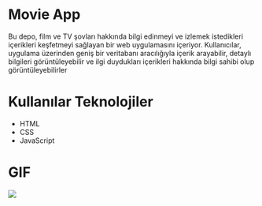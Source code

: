 # Movie App
Bu depo, film ve TV şovları hakkında bilgi edinmeyi ve izlemek istedikleri içerikleri keşfetmeyi sağlayan bir web uygulamasını içeriyor. Kullanıcılar, uygulama üzerinden geniş bir veritabanı aracılığıyla içerik arayabilir, detaylı bilgileri görüntüleyebilir ve ilgi duydukları içerikleri hakkında bilgi sahibi olup görüntüleyebilirler

# Kullanılar Teknolojiler
- HTML
- CSS
- JavaScript

# GIF
![](images/ekrankaydı.gif)